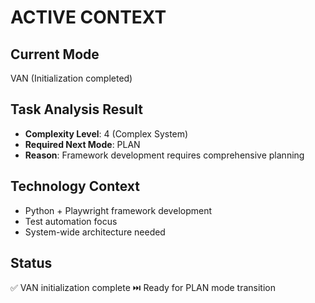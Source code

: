 # ACTIVE CONTEXT

## Current Mode
VAN (Initialization completed)

## Task Analysis Result
- **Complexity Level**: 4 (Complex System)
- **Required Next Mode**: PLAN
- **Reason**: Framework development requires comprehensive planning

## Technology Context
- Python + Playwright framework development
- Test automation focus
- System-wide architecture needed

## Status
✅ VAN initialization complete
⏭️ Ready for PLAN mode transition
